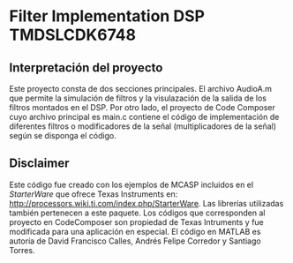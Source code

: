 # Filter Implementation DSP TMDSLCDK6748
## Interpretación del proyecto
Este proyecto consta de dos secciones principales. El archivo AudioA.m que permite la simulación de filtros y la visulazación de la salida de los filtros montados en el DSP. Por otro lado, el proyecto de Code Composer cuyo archivo principal es main.c contiene el código de implementación de diferentes filtros o modificadores de la señal (multiplicadores de la señal) según se disponga el código.

## Disclaimer
Este código fue creado con los ejemplos de MCASP incluidos en el *StarterWare* que ofrece Texas Instruments en: http://processors.wiki.ti.com/index.php/StarterWare. Las librerías utilizadas también pertenecen a este paquete. Los códigos que corresponden al proyecto en CodeComposer son propiedad de Texas Intruments y fue modificada para una aplicación en especial. El código en MATLAB es autoría de David Francisco Calles, Andrés Felipe Corredor y Santiago Torres. 
